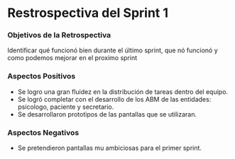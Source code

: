 # Restrospectiva del Sprint 1

### Objetivos de la Retrospectiva

Identificar  qué funcionó bien durante el último sprint, que nó funcionó y como podemos mejorar
en el proximo sprint

### Aspectos Positivos

- Se logro una gran fluidez en la distribución de tareas dentro del equipo.
- Se logró completar con el desarrollo de los ABM de las entidades: psicologo, paciente y secretario.
- Se desarrollaron prototipos de las pantallas que se utilizaran.


### Aspectos Negativos

- Se pretendieron pantallas mu ambiciosas para el primer sprint.